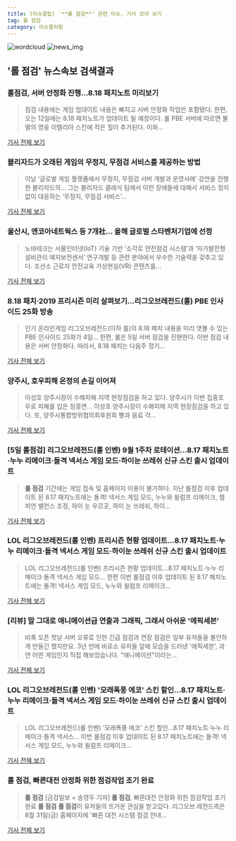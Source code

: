 ```yaml
---
title: (이슈클립) '**롤 점검**' 관련 이슈, 기사 모아 보기
tag: 롤 점검
category: 이슈클리핑
---
```

![wordcloud](https://s3.ap-northeast-2.amazonaws.com/lyrics101-wordcloud/2018-09-05-1536090637.png)
![news_img](https://user-images.githubusercontent.com/42597476/44507050-1206f400-a6e4-11e8-8d98-7ffbfebb353f.png)
## **'**롤 점검**'** 뉴스속보 검색결과
### 롤점검, 서버 안정화 진행...8.18 패치노트 미리보기

>점검 내용에는 게임 업데이트 내용은 빠지고 서버 안정화 작업만 포함됐다. 한편, 오는 12일에는 8.18 패치노트가 업데이트 될 예정이다. 롤 PBE 서버에 따르면 불멸의 영웅 이렐리아 스킨에 작은 힐이 추가된다. 이와...

<a href="http://www.kookje.co.kr/news2011/asp/newsbody.asp?code=0700&key=20180905.99099001473" target="_blank">기사 전체 보기</a>

### 블리자드가 오래된 게임의 무정지, 무점검 서비스를 제공하는 방법

>이날 ‘글로벌 게임 플랫폼에서 무정지, 무점검 서버 개발과 운영사례’ 강연을 진행한 블리자드의... 그는 블리자드 클래식 팀에서 이런 장애들에 대해서 서비스 정지 없이 대응하는 ‘무정지, 무점검 서비스’...

<a href="http://www.inven.co.kr/webzine/news/?news=206551" target="_blank">기사 전체 보기</a>

### 울산시, 엔코아네트웍스 등 7개社… 올해 글로벌 스타벤처기업에 선정

>노바테크는 사물인터넷(IoT) 기술 기반 ‘소각로 안전점검 시스템’과 ‘자가발전형 설비관리 예지보전센서’ 연구개발 등 관련 분야에서 우수한 기술력을 갖추고 있다. 조선소 근로자 안전교육 가상현실(VR) 콘텐츠를...

<a href="http://news.hankyung.com/article/2018090402941" target="_blank">기사 전체 보기</a>

### 8.18 패치·2019 프리시즌 미리 살펴보기…리그오브레전드(롤) PBE 인사이드 25화 방송

>인기 온라인게임 리그오브레전드(이하 롤)의 8.18 패치 내용을 미리 엿볼 수 있는 PBE 인사이드 25화가 4일... 한편, 롤은 5일 서버 점검을 진핸한다. 이번 점검 내용은 서버 안정화다. 따라서, 8.18 패치는 다음주 정기...

<a href="http://kbench.com/?q=node/190978" target="_blank">기사 전체 보기</a>

### 양주시, 호우피해 온정의 손길 이어져

>이성호 양주시장이 수해피해 지역 현장점검을 하고 있다. 양주시가 이번 집중호우로 피해를 입은 장흥면... 이성호 양주시장이 수해피해 지역 현장점검을 하고 있다. 또, 양주시통합방위협의회후원회 빵과 음료 각...

<a href="http://www.shinailbo.co.kr/news/articleView.html?idxno=1102378" target="_blank">기사 전체 보기</a>

### [5일 롤점검] 리그오브레전드(롤 인벤) 9월 1주차 로테이션…8.17 패치노트·누누 리메이크·돌격 넥서스 게임 모드·하이눈 쓰레쉬 신규 스킨 출시 업데이트

>**롤 점검** 기간에는 게임 접속 및 홈페이지 이용이 불가하다. 지난 롤점검 이후 업데이트 된 8.17 패치노트에는 돌격! 넥서스 게임 모드, 누누와 윌럼프 리메이크, 챔피언 밸런스 조정, 하이 눈 우르곳, 하이 눈 쓰레쉬, 하이...

<a href="http://www.starseoultv.com/news/articleView.html?idxno=506116" target="_blank">기사 전체 보기</a>

### LOL 리그오브레전드(롤 인벤) 프리시즌 현황 업데이트…8.17 패치노트·누누 리메이크·돌격 넥서스 게임 모드·하이눈 쓰레쉬 신규 스킨 출시 업데이트

>LOL 리그오브레전드(롤 인벤) 프리시즌 현황 업데이트…8.17 패치노트·누누 리메이크·돌격 넥서스 게임 모드... 한편 이번 롤점검 이후 업데이트 된 8.17 패치노트에는 돌격! 넥서스 게임 모드, 누누와 윌럼프 리메이크...

<a href="http://www.starseoultv.com/news/articleView.html?idxno=505990" target="_blank">기사 전체 보기</a>

### [리뷰] 말 그대로 애니메이션급 연출과 그래픽, 그래서 아쉬운 '에픽세븐'

>비록 오픈 첫날 서버 오류로 인한 긴급 점검과 연장 점검은 일부 유저들을 불안하게 만들긴 했지만요. 3년 만에 비로소 유저들 앞에 모습을 드러낸 '에픽세븐', 과연 어떤 게임인지 직접 해보았습니다. "애니메이션"이라는...

<a href="http://www.inven.co.kr/webzine/news/?news=206286" target="_blank">기사 전체 보기</a>

### LOL 리그오브레전드(롤 인벤) '모래폭풍 에코' 스킨 할인…8.17 패치노트·누누 리메이크·돌격 넥서스 게임 모드·하이눈 쓰레쉬 신규 스킨 출시 업데이트

>LOL 리그오브레전드(롤 인벤) ‘모래폭풍 에코’ 스킨 할인…8.17 패치노트·누누 리메이크·돌격 넥서스... 이번 롤점검 이후 업데이트 된 8.17 패치노트에는 돌격! 넥서스 게임 모드, 누누와 윌럼프 리메이크...

<a href="http://www.starseoultv.com/news/articleView.html?idxno=505908" target="_blank">기사 전체 보기</a>

### **롤 점검**, 빠른대전 안정화 위한 점검작업 조기 완료

>**롤 점검** [금강일보 = 송영두 기자]   **롤 점검**, 빠른대전 안정화 위한 점검작업 조기 완료 **롤 점검** **롤 점검**이 유저들의 뜨거운 관심을 받고있다. 리그오브 레전드측은 8월 31일(금) 홈페이지에 '빠른 대전 시스템 점검 안내...

<a href="http://www.ggilbo.com/news/articleView.html?idxno=541280" target="_blank">기사 전체 보기</a>



